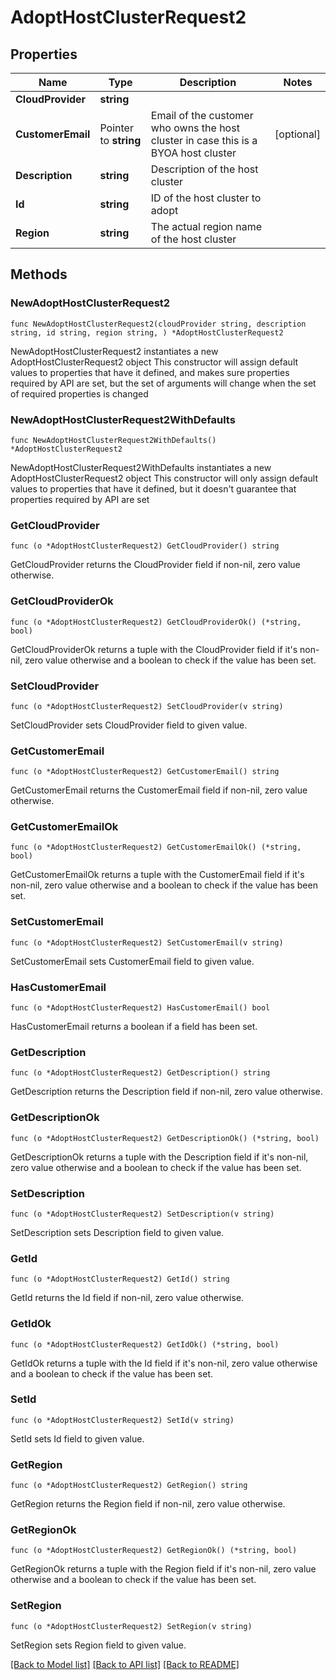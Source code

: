 # AdoptHostClusterRequest2

## Properties

Name | Type | Description | Notes
------------ | ------------- | ------------- | -------------
**CloudProvider** | **string** |  | 
**CustomerEmail** | Pointer to **string** | Email of the customer who owns the host cluster in case this is a BYOA host cluster | [optional] 
**Description** | **string** | Description of the host cluster | 
**Id** | **string** | ID of the host cluster to adopt | 
**Region** | **string** | The actual region name of the host cluster | 

## Methods

### NewAdoptHostClusterRequest2

`func NewAdoptHostClusterRequest2(cloudProvider string, description string, id string, region string, ) *AdoptHostClusterRequest2`

NewAdoptHostClusterRequest2 instantiates a new AdoptHostClusterRequest2 object
This constructor will assign default values to properties that have it defined,
and makes sure properties required by API are set, but the set of arguments
will change when the set of required properties is changed

### NewAdoptHostClusterRequest2WithDefaults

`func NewAdoptHostClusterRequest2WithDefaults() *AdoptHostClusterRequest2`

NewAdoptHostClusterRequest2WithDefaults instantiates a new AdoptHostClusterRequest2 object
This constructor will only assign default values to properties that have it defined,
but it doesn't guarantee that properties required by API are set

### GetCloudProvider

`func (o *AdoptHostClusterRequest2) GetCloudProvider() string`

GetCloudProvider returns the CloudProvider field if non-nil, zero value otherwise.

### GetCloudProviderOk

`func (o *AdoptHostClusterRequest2) GetCloudProviderOk() (*string, bool)`

GetCloudProviderOk returns a tuple with the CloudProvider field if it's non-nil, zero value otherwise
and a boolean to check if the value has been set.

### SetCloudProvider

`func (o *AdoptHostClusterRequest2) SetCloudProvider(v string)`

SetCloudProvider sets CloudProvider field to given value.


### GetCustomerEmail

`func (o *AdoptHostClusterRequest2) GetCustomerEmail() string`

GetCustomerEmail returns the CustomerEmail field if non-nil, zero value otherwise.

### GetCustomerEmailOk

`func (o *AdoptHostClusterRequest2) GetCustomerEmailOk() (*string, bool)`

GetCustomerEmailOk returns a tuple with the CustomerEmail field if it's non-nil, zero value otherwise
and a boolean to check if the value has been set.

### SetCustomerEmail

`func (o *AdoptHostClusterRequest2) SetCustomerEmail(v string)`

SetCustomerEmail sets CustomerEmail field to given value.

### HasCustomerEmail

`func (o *AdoptHostClusterRequest2) HasCustomerEmail() bool`

HasCustomerEmail returns a boolean if a field has been set.

### GetDescription

`func (o *AdoptHostClusterRequest2) GetDescription() string`

GetDescription returns the Description field if non-nil, zero value otherwise.

### GetDescriptionOk

`func (o *AdoptHostClusterRequest2) GetDescriptionOk() (*string, bool)`

GetDescriptionOk returns a tuple with the Description field if it's non-nil, zero value otherwise
and a boolean to check if the value has been set.

### SetDescription

`func (o *AdoptHostClusterRequest2) SetDescription(v string)`

SetDescription sets Description field to given value.


### GetId

`func (o *AdoptHostClusterRequest2) GetId() string`

GetId returns the Id field if non-nil, zero value otherwise.

### GetIdOk

`func (o *AdoptHostClusterRequest2) GetIdOk() (*string, bool)`

GetIdOk returns a tuple with the Id field if it's non-nil, zero value otherwise
and a boolean to check if the value has been set.

### SetId

`func (o *AdoptHostClusterRequest2) SetId(v string)`

SetId sets Id field to given value.


### GetRegion

`func (o *AdoptHostClusterRequest2) GetRegion() string`

GetRegion returns the Region field if non-nil, zero value otherwise.

### GetRegionOk

`func (o *AdoptHostClusterRequest2) GetRegionOk() (*string, bool)`

GetRegionOk returns a tuple with the Region field if it's non-nil, zero value otherwise
and a boolean to check if the value has been set.

### SetRegion

`func (o *AdoptHostClusterRequest2) SetRegion(v string)`

SetRegion sets Region field to given value.



[[Back to Model list]](../README.md#documentation-for-models) [[Back to API list]](../README.md#documentation-for-api-endpoints) [[Back to README]](../README.md)


